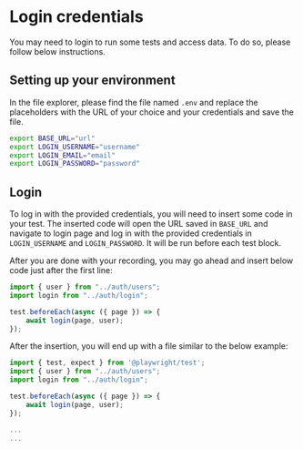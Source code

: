# Login credentials
You may need to login to run some tests and access data. To do so, please follow below instructions.

## Setting up your environment
In the file explorer, please find the file named `.env` and replace the placeholders with the URL of your choice and your credentials and save the file.
```bash
export BASE_URL="url"
export LOGIN_USERNAME="username"
export LOGIN_EMAIL="email"
export LOGIN_PASSWORD="password"
```
## Login
To log in with the provided credentials, you will need to insert some code in your test. The inserted code will open the URL saved in `BASE_URL` and navigate to login page and log in with the provided credentials in `LOGIN_USERNAME` and `LOGIN_PASSWORD`. It will be run before each test block.

After you are done with your recording, you may go ahead and insert below code just after the first line:
```TypeScript
import { user } from "../auth/users";
import login from "../auth/login";

test.beforeEach(async ({ page }) => {
    await login(page, user);
});
```

After the insertion, you will end up with a file similar to the below example:
```TypeScript
import { test, expect } from '@playwright/test';
import { user } from "../auth/users";
import login from "../auth/login";

test.beforeEach(async ({ page }) => {
    await login(page, user);
});

...
...
```
